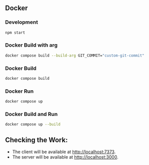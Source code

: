 ## Docker

### Development
```bash
npm start
```

### Docker Build with arg
```bash
docker compose build --build-arg GIT_COMMIT="custom-git-commit"
```

### Docker Build
```bash
docker compose build
```

### Docker Run
```bash
docker compose up
```

### Docker Build and Run
```bash
docker compose up --build
```

## Checking the Work:

- The client will be available at [http://localhost:7373](http://localhost:7373).
- The server will be available at [http://localhost:3000](http://localhost:3000).
